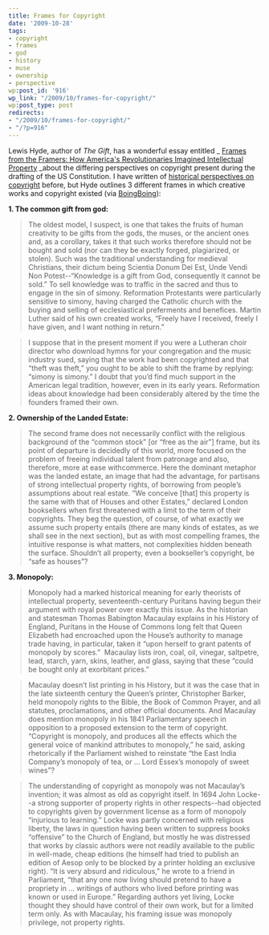 ```yaml
---
title: Frames for Copyright
date: '2009-10-28'
tags:
- copyright
- frames
- god
- history
- muse
- ownership
- perspective
wp:post_id: '916'
wp_link: "/2009/10/frames-for-copyright/"
wp:post_type: post
redirects:
- "/2009/10/frames-for-copyright/"
- "/?p=916"
---
```


Lewis Hyde, author of _The Gift_, has a wonderful essay entitled _ [Frames from the Framers: How America's Revolutionaries Imagined Intellectual Property](http://papers.ssrn.com/sol3/papers.cfm?abstract_id=870073) _about the differing perspectives on copyright present during the drafting of the US Constitution. I have written of [historical perspectives on copyright](http://www.island94.org/2007/04/copyright-and-the-nineteenth-century/) before, but Hyde outlines 3 different frames in which creative works and copyright existed (via [BoingBoing](http://www.boingboing.net/2009/10/23/important-and-fascin.html)):

**1. The common gift from god:**

> The oldest model, I suspect, is one that takes the fruits of human creativity to be gifts from the gods, the muses, or the ancient ones and, as a corollary, takes it that such works therefore should not be bought and sold (nor can they be exactly forged, plagiarized, or stolen). Such was the traditional understanding for medieval Christians, their dictum being Scientia Donum Dei Est, Unde Vendi Non Potest--“Knowledge is a gift from God, consequently it cannot be sold.” To sell knowledge was to traffic in the sacred and thus to engage in the sin of simony. Reformation Protestants were particularly sensitive to simony, having charged the Catholic church with the buying and selling of ecclesiastical preferments and benefices. Martin Luther said of his own created works, “Freely have I received, freely I have given, and I want nothing in return.”

>

> I suppose that in the present moment if you were a Lutheran choir director who download hymns for your congregation and the music industry sued, saying that the work had been copyrighted and that “theft was theft,” you ought to be able to shift the frame by replying: “simony is simony.” I doubt that you’d find much support in the American legal tradition, however, even in its early years. Reformation ideas about knowledge had been considerably altered by the time the founders framed their own.

**2. Ownership of the Landed Estate:**

> The second frame does not necessarily conflict with the religious background of the “common stock” [or “free as the air”] frame, but its point of departure is decidedly of this world, more focused on the problem of freeing individual talent from patronage and also, therefore, more at ease withcommerce. Here the dominant metaphor was the landed estate, an image that had the advantage, for partisans of strong intellectual property rights, of borrowing from people’s assumptions about real estate. “We conceive [that] this property is the same with that of Houses and other Estates,” declared London booksellers when first threatened with a limit to the term of their copyrights. They beg the question, of course, of what exactly we assume such property entails (there are many kinds of estates, as we shall see in the next section), but as with most compelling frames, the intuitive response is what matters, not complexities hidden beneath the surface. Shouldn’t all property, even a bookseller’s copyright, be “safe as houses”?

**3. Monopoly:**

> Monopoly had a marked historical meaning for early theorists of intellectual property, seventeenth-century Puritans having begun their argument with royal power over exactly this issue. As the historian and statesman Thomas Babington Macaulay explains in his History of England, Puritans in the House of Commons long felt that Queen Elizabeth had encroached upon the House’s authority to manage trade having, in particular, taken it “upon herself to grant patents of monopoly by scores.”  Macaulay lists iron, coal, oil, vinegar, saltpetre, lead, starch, yarn, skins, leather, and glass, saying that these “could be bought only at exorbitant prices.”

>

> Macaulay doesn’t list printing in his History, but it was the case that in the late sixteenth century the Queen’s printer, Christopher Barker, held monopoly rights to the Bible, the Book of Common Prayer, and all statutes, proclamations, and other official documents. And Macaulay does mention monopoly in his 1841 Parliamentary speech in opposition to a proposed extension to the term of copyright. “Copyright is monopoly, and produces all the effects which the general voice of mankind attributes to monopoly,” he said, asking rhetorically if the Parliament wished to reinstate “the East India Company’s monopoly of tea, or ... Lord Essex’s monopoly of sweet wines”?

>

> The understanding of copyright as monopoly was not Macaulay’s invention; it was almost as old as copyright itself. In 1694 John Locke--a strong supporter of property rights in other respects--had objected to copyrights given by government license as a form of monopoly “injurious to learning.” Locke was partly concerned with religious liberty, the laws in question having been written to suppress books “offensive” to the Church of England, but mostly he was distressed that works by classic authors were not readily available to the public in well-made, cheap editions (he himself had tried to publish an edition of Aesop only to be blocked by a printer holding an exclusive right). “It is very absurd and ridiculous,” he wrote to a friend in Parliament, “that any one now living should pretend to have a propriety in ... writings of authors who lived before printing was known or used in Europe.” Regarding authors yet living, Locke thought they should have control of their own work, but for a limited term only. As with Macaulay, his framing issue was monopoly privilege, not property rights.
